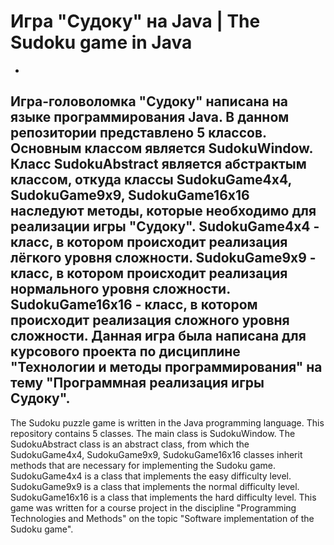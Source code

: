 # Игра "Судоку" на Java | The Sudoku game in Java
-
Игра-головоломка "Судоку" написана на языке программирования Java.
В данном репозитории представлено 5 классов. Основным классом является SudokuWindow. Класс SudokuAbstract является абстрактым классом, откуда классы SudokuGame4x4, SudokuGame9x9, SudokuGame16x16 наследуют методы, которые необходимо для реализации игры "Судоку". SudokuGame4x4 - класс, в котором происходит реализация лёгкого уровня сложности. SudokuGame9x9 - класс, в котором происходит реализация нормального уровня сложности. SudokuGame16x16 - класс, в котором происходит реализация сложного уровня сложности.
Данная игра была написана для курсового проекта по дисциплине "Технологии и методы программирования" на тему "Программная реализация игры Судоку".
-
The Sudoku puzzle game is written in the Java programming language.
This repository contains 5 classes. The main class is SudokuWindow. The SudokuAbstract class is an abstract class, from which the SudokuGame4x4, SudokuGame9x9, SudokuGame16x16 classes inherit methods that are necessary for implementing the Sudoku game. SudokuGame4x4 is a class that implements the easy difficulty level. SudokuGame9x9 is a class that implements the normal difficulty level. SudokuGame16x16 is a class that implements the hard difficulty level.
This game was written for a course project in the discipline "Programming Technologies and Methods" on the topic "Software implementation of the Sudoku game".
